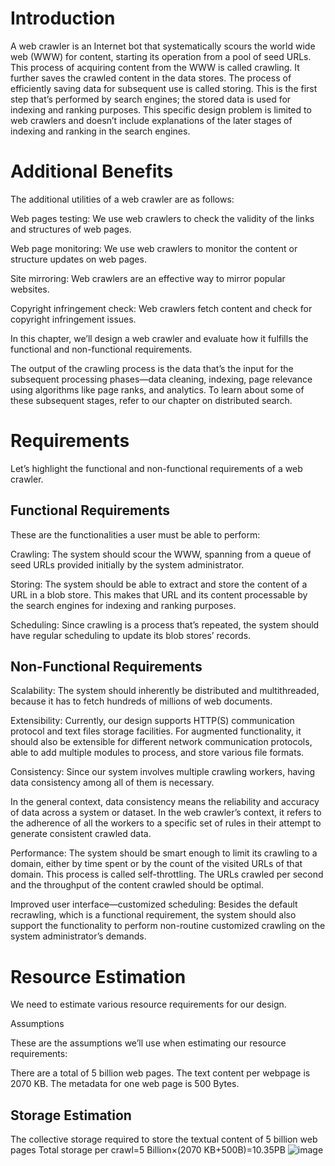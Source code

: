 # Introduction
  A web crawler is an Internet bot that systematically scours the world wide web (WWW) for content, starting its operation from a pool of seed URLs.
  This process of acquiring content from the WWW is called crawling. 
  It further saves the crawled content in the data stores. 
  The process of efficiently saving data for subsequent use is called storing.
  This is the first step that’s performed by search engines; the stored data is used for indexing and ranking purposes.
  This specific design problem is limited to web crawlers and doesn’t include explanations of the later stages of indexing and ranking in the search engines.

# Additional Benefits
  The additional utilities of a web crawler are as follows:
  
  Web pages testing: We use web crawlers to check the validity of the links and structures of web pages.
  
  Web page monitoring: We use web crawlers to monitor the content or structure updates on web pages.
  
  Site mirroring: Web crawlers are an effective way to mirror popular websites.
  
  Copyright infringement check: Web crawlers fetch content and check for copyright infringement issues.
  
  In this chapter, we’ll design a web crawler and evaluate how it fulfills the functional and non-functional requirements.
  
  The output of the crawling process is the data that’s the input for the subsequent processing phases—data cleaning, indexing, page relevance using algorithms like page ranks, and analytics. To learn about some of these subsequent stages, refer to our chapter on distributed search.

# Requirements
 Let’s highlight the functional and non-functional requirements of a web crawler.
 ## Functional Requirements
  These are the functionalities a user must be able to perform:

  Crawling: The system should scour the WWW, spanning from a queue of seed URLs provided initially by the system administrator.
  
  Storing: The system should be able to extract and store the content of a URL in a blob store. This makes that URL and its content processable by   
  the search engines for indexing and ranking purposes.
  
  Scheduling: Since crawling is a process that’s repeated, the system should have regular scheduling to update its blob stores’ records.

## Non-Functional Requirements
 Scalability: The system should inherently be distributed and multithreaded, because it has to fetch hundreds of millions of web documents.

  Extensibility: Currently, our design supports HTTP(S) communication protocol and text files storage facilities. For augmented functionality, it   
  should also be extensible for different network communication protocols, able to add multiple modules to process, and store various file formats.

  Consistency: Since our system involves multiple crawling workers, having data consistency among all of them is necessary.

  In the general context, data consistency means the reliability and accuracy of data across a system or dataset. In the web crawler’s context, it 
  refers to the adherence of all the workers to a specific set of rules in their attempt to generate consistent crawled data.

  Performance: The system should be smart enough to limit its crawling to a domain, either by time spent or by the count of the visited URLs of that 
  domain. This process is called self-throttling. The URLs crawled per second and the throughput of the content crawled should be optimal.

  Improved user interface—customized scheduling: Besides the default recrawling, which is a functional requirement, the system should also support 
  the functionality to perform non-routine customized crawling on the system administrator’s demands.

  # Resource Estimation

  We need to estimate various resource requirements for our design.

  Assumptions

  These are the assumptions we’ll use when estimating our resource requirements:

  There are a total of 5 billion web pages.
  The text content per webpage is 2070 KB.
  The metadata for one web page is 500 Bytes.

  ## Storage Estimation
  The collective storage required to store the textual content of 5 billion web pages 
  Total storage per crawl=5 Billion×(2070 KB+500B)=10.35PB
  ![image](https://github.com/shreyatpandey/Coding-Challenges/assets/32083899/19ea7af0-8f4f-49c4-8500-06de00da0348)


  



  

